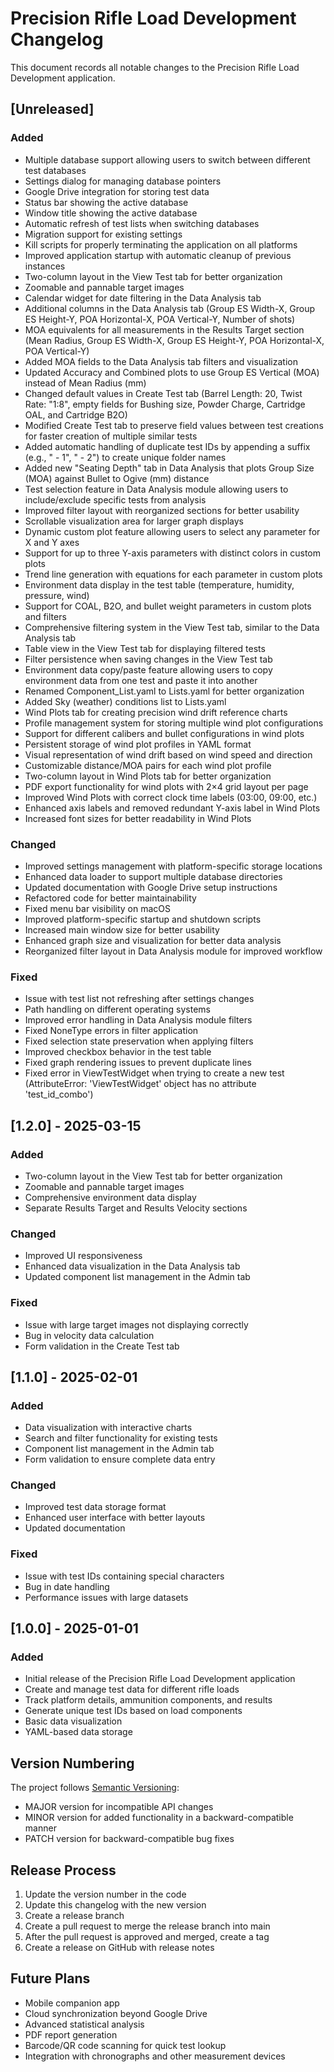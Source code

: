 # Precision Rifle Load Development Changelog

This document records all notable changes to the Precision Rifle Load Development application.

## [Unreleased]

### Added
- Multiple database support allowing users to switch between different test databases
- Settings dialog for managing database pointers
- Google Drive integration for storing test data
- Status bar showing the active database
- Window title showing the active database
- Automatic refresh of test lists when switching databases
- Migration support for existing settings
- Kill scripts for properly terminating the application on all platforms
- Improved application startup with automatic cleanup of previous instances
- Two-column layout in the View Test tab for better organization
- Zoomable and pannable target images
- Calendar widget for date filtering in the Data Analysis tab
- Additional columns in the Data Analysis tab (Group ES Width-X, Group ES Height-Y, POA Horizontal-X, POA Vertical-Y, Number of shots)
- MOA equivalents for all measurements in the Results Target section (Mean Radius, Group ES Width-X, Group ES Height-Y, POA Horizontal-X, POA Vertical-Y)
- Added MOA fields to the Data Analysis tab filters and visualization
- Updated Accuracy and Combined plots to use Group ES Vertical (MOA) instead of Mean Radius (mm)
- Changed default values in Create Test tab (Barrel Length: 20, Twist Rate: "1:8", empty fields for Bushing size, Powder Charge, Cartridge OAL, and Cartridge B2O)
- Modified Create Test tab to preserve field values between test creations for faster creation of multiple similar tests
- Added automatic handling of duplicate test IDs by appending a suffix (e.g., " - 1", " - 2") to create unique folder names
- Added new "Seating Depth" tab in Data Analysis that plots Group Size (MOA) against Bullet to Ogive (mm) distance
- Test selection feature in Data Analysis module allowing users to include/exclude specific tests from analysis
- Improved filter layout with reorganized sections for better usability
- Scrollable visualization area for larger graph displays
- Dynamic custom plot feature allowing users to select any parameter for X and Y axes
- Support for up to three Y-axis parameters with distinct colors in custom plots
- Trend line generation with equations for each parameter in custom plots
- Environment data display in the test table (temperature, humidity, pressure, wind)
- Support for COAL, B2O, and bullet weight parameters in custom plots and filters
- Comprehensive filtering system in the View Test tab, similar to the Data Analysis tab
- Table view in the View Test tab for displaying filtered tests
- Filter persistence when saving changes in the View Test tab
- Environment data copy/paste feature allowing users to copy environment data from one test and paste it into another
- Renamed Component_List.yaml to Lists.yaml for better organization
- Added Sky (weather) conditions list to Lists.yaml
- Wind Plots tab for creating precision wind drift reference charts
- Profile management system for storing multiple wind plot configurations
- Support for different calibers and bullet configurations in wind plots
- Persistent storage of wind plot profiles in YAML format
- Visual representation of wind drift based on wind speed and direction
- Customizable distance/MOA pairs for each wind plot profile
- Two-column layout in Wind Plots tab for better organization
- PDF export functionality for wind plots with 2×4 grid layout per page
- Improved Wind Plots with correct clock time labels (03:00, 09:00, etc.)
- Enhanced axis labels and removed redundant Y-axis label in Wind Plots
- Increased font sizes for better readability in Wind Plots

### Changed
- Improved settings management with platform-specific storage locations
- Enhanced data loader to support multiple database directories
- Updated documentation with Google Drive setup instructions
- Refactored code for better maintainability
- Fixed menu bar visibility on macOS
- Improved platform-specific startup and shutdown scripts
- Increased main window size for better usability
- Enhanced graph size and visualization for better data analysis
- Reorganized filter layout in Data Analysis module for improved workflow

### Fixed
- Issue with test list not refreshing after settings changes
- Path handling on different operating systems
- Improved error handling in Data Analysis module filters
- Fixed NoneType errors in filter application
- Fixed selection state preservation when applying filters
- Improved checkbox behavior in the test table
- Fixed graph rendering issues to prevent duplicate lines
- Fixed error in ViewTestWidget when trying to create a new test (AttributeError: 'ViewTestWidget' object has no attribute 'test_id_combo')

## [1.2.0] - 2025-03-15

### Added
- Two-column layout in the View Test tab for better organization
- Zoomable and pannable target images
- Comprehensive environment data display
- Separate Results Target and Results Velocity sections

### Changed
- Improved UI responsiveness
- Enhanced data visualization in the Data Analysis tab
- Updated component list management in the Admin tab

### Fixed
- Issue with large target images not displaying correctly
- Bug in velocity data calculation
- Form validation in the Create Test tab

## [1.1.0] - 2025-02-01

### Added
- Data visualization with interactive charts
- Search and filter functionality for existing tests
- Component list management in the Admin tab
- Form validation to ensure complete data entry

### Changed
- Improved test data storage format
- Enhanced user interface with better layouts
- Updated documentation

### Fixed
- Issue with test IDs containing special characters
- Bug in date handling
- Performance issues with large datasets

## [1.0.0] - 2025-01-01

### Added
- Initial release of the Precision Rifle Load Development application
- Create and manage test data for different rifle loads
- Track platform details, ammunition components, and results
- Generate unique test IDs based on load components
- Basic data visualization
- YAML-based data storage

## Version Numbering

The project follows [Semantic Versioning](https://semver.org/):

- MAJOR version for incompatible API changes
- MINOR version for added functionality in a backward-compatible manner
- PATCH version for backward-compatible bug fixes

## Release Process

1. Update the version number in the code
2. Update this changelog with the new version
3. Create a release branch
4. Create a pull request to merge the release branch into main
5. After the pull request is approved and merged, create a tag
6. Create a release on GitHub with release notes

## Future Plans

- Mobile companion app
- Cloud synchronization beyond Google Drive
- Advanced statistical analysis
- PDF report generation
- Barcode/QR code scanning for quick test lookup
- Integration with chronographs and other measurement devices
